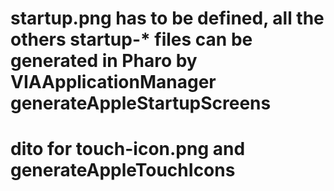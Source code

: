 # startup.png has to be defined, all the others startup-* files can be generated in Pharo by VIAApplicationManager generateAppleStartupScreens
# dito for touch-icon.png and generateAppleTouchIcons